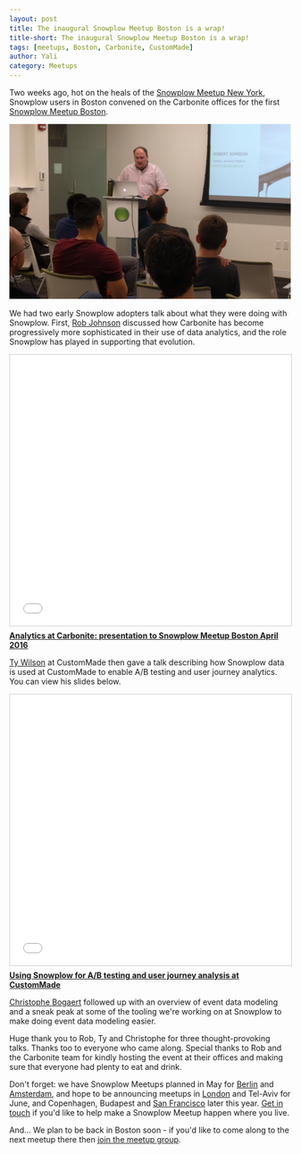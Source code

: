 ```yaml
---
layout: post
title: The inaugural Snowplow Meetup Boston is a wrap!
title-short: The inaugural Snowplow Meetup Boston is a wrap!
tags: [meetups, Boston, Carbonite, CustomMade]
author: Yali
category: Meetups
---
```


Two weeks ago, hot on the heals of the [Snowplow Meetup New York][ny-meetup], Snowplow users in Boston convened on the Carbonite offices for the first [Snowplow Meetup Boston][boston-meetup].

![Rob Johnson from carbonite starting his talk][img1]

We had two early Snowplow adopters talk about what they were doing with Snowplow. First, [Rob Johnson][rob-linkedin] discussed how Carbonite has become progressively more sophisticated in their use of data analytics, and the role Snowplow has played in supporting that evolution.

<!--more-->

<div class="iframe-container">
    <iframe src="//www.slideshare.net/slideshow/embed_code/key/qjq8vum7mvZ5OV" width="595" height="485" frameborder="0" marginwidth="0" marginheight="0" scrolling="no" style="border:1px solid #CCC; border-width:1px; margin-bottom:5px; max-width: 100%;" allowfullscreen>     </iframe>
</div> <div style="margin-bottom:5px"> <strong> <a href="//www.slideshare.net/yalisassoon/analytics-at-carbonite-presentation-to-snowplow-meetup-boston-april-2016" title="Analytics at Carbonite: presentation to Snowplow Meetup Boston April 2016" target="_blank">Analytics at Carbonite: presentation to Snowplow Meetup Boston April 2016</a> </strong> </strong> </div>

[Ty Wilson][ty-linked] at CustomMade then gave a talk describing how Snowplow data is used at CustomMade to enable A/B testing and user journey analytics. You can view his slides below.

<div class="iframe-container">
    <iframe src="//www.slideshare.net/slideshow/embed_code/key/6QT9uC3MDrBKWo" width="595" height="485" frameborder="0" marginwidth="0" marginheight="0" scrolling="no" style="border:1px solid #CCC; border-width:1px; margin-bottom:5px; max-width: 100%;" allowfullscreen>     </iframe>
</div> <div style="margin-bottom:5px"> <strong> <a href="//www.slideshare.net/yalisassoon/using-snowplow-for-ab-testing-and-user-journey-analysis-at-custommade" title="Using Snowplow for A/B testing and user journey analysis at CustomMade" target="_blank">Using Snowplow for A/B testing and user journey analysis at CustomMade</a> </strong>  </div>

[Christophe Bogaert][christophe] followed up with an overview of event data modeling and a sneak peak at some of the tooling we're working on at Snowplow to make doing event data modeling easier.

Huge thank you to Rob, Ty and Christophe for three thought-provoking talks. Thanks too to everyone who came along. Special thanks to Rob and the Carbonite team for kindly hosting the event at their offices and making sure that everyone had plenty to eat and drink.

Don't forget: we have Snowplow Meetups planned in May for [Berlin][berlin-meetup] and [Amsterdam][amsterdam-meetup], and hope to be announcing meetups in [London][london-meetup] and Tel-Aviv for June, and Copenhagen, Budapest and [San Francisco][sf-meetup] later this year. [Get in touch][contact] if you'd like to help make a Snowplow Meetup happen where you live.

And... We plan to be back in Boston soon - if you'd like to come along to the next meetup there then [join the meetup group][boston-meetup].


[img1]: /assets/img/blog/2016/04/rob-johnson-carbonite-talk.png
[boston-meetup]: http://www.meetup.com/Snowplow-Analytics-Boston/
[ny-meetup]: http://www.meetup.com/Snowplow-Analytics-New-York/
[sf-meetup]: http://www.meetup.com/Snowplow-Analytics-San-Francisco/
[rob-linkedin]: https://www.linkedin.com/in/robert-johnson-bbb3381
[ty-linked]: https://www.linkedin.com/in/tylerdwilson
[carbonite]: https://www.carbonite.com/
[custommade]: http://www.custommade.com/
[christophe]: /blog/authors/christophe/
[berlin-meetup]: http://www.meetup.com/Snowplow-Analytics-Berlin/
[amsterdam-meetup]: http://www.meetup.com/Snowplow-Analytics-Amsterdam/
[london-meetup]: http://www.meetup.com/Snowplow-Analytics-London/
[contact]: /contact/

